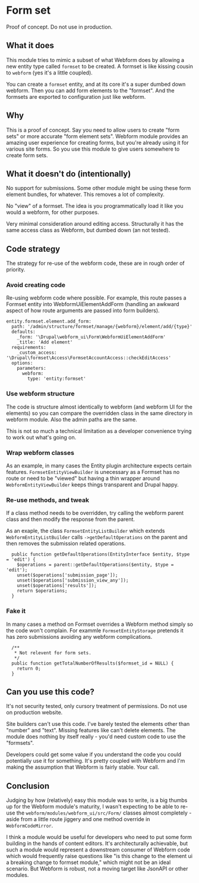 # Form set

Proof of concept. Do not use in production.

## What it does

This module tries to mimic a subset of what Webform does by allowing a new entity type called
`formset` to be created. A formset is like kissing cousin to `webform` (yes it's a little coupled).

You can create a `formset` entity, and at its core it's a super dumbed down webform. Then you 
can add form elements to the "formset". And the formsets are exported to configuration
just like webform.

## Why

This is a proof of concept. Say you need to allow users to create "form sets"
or more accurate "form element sets". Webform module provides an amazing 
user experience for creating forms, but you're already using it for various
site forms. So you use this module to give users somewhere to create form sets.

## What it doesn't do (intentionally)

No support for submissions. Some other module might be using these form
element bundles, for whatever. This removes a lot of complexity.

No "view" of a formset. The idea is you programmatically load it like you would a
webform, for other purposes.

Very minimal consideration around editing access. Structurally it has the same
access class as Webform, but dumbed down (an not tested).

## Code strategy

The strategy for re-use of the webform code, these are in rough order of priority.

### Avoid creating code

Re-using webform code where possible. For example, this route passes a Formset entity
into WebformUiElementAddForm (handling an awkward aspect of how route arguments are 
passed into form builders).
 
```
entity.formset.element.add_form:
  path: '/admin/structure/formset/manage/{webform}/element/add/{type}'
  defaults:
    _form: '\Drupal\webform_ui\Form\WebformUiElementAddForm'
    _title: 'Add element'
  requirements:
    _custom_access: '\Drupal\formset\Access\FormsetAccountAccess::checkEditAccess'
  options:
    parameters:
      webform:
        type: 'entity:formset'
``` 
 
### Use webform structure

The code is structure almost identically to webform (and webform UI for the elements)
so you can compare the overridden class in the same directory in webform module.
Also the admin paths are the same.

This is not so much a technical limitation as a developer convenience trying to work
out what's going on.

### Wrap webform classes

As an example, in many cases the Entity plugin architecture expects certain features.
`FormsetEntityViewBuilder` is unecessary as a Formset has no route or need to be "viewed"
but having a thin wrapper around `WebformEntityViewBuilder` keeps things transparent
and Drupal happy.

### Re-use methods, and tweak

If a class method needs to be overridden, try calling the webform parent class
and then modify the response from the parent.

As an exaple, the class `FormsetEntityListBuilder` which extends `WebformEntityListBuilder`
calls `->getDefaultOperations` on the parent and then removes the submission related
operations.

```
  public function getDefaultOperations(EntityInterface $entity, $type = 'edit') {
    $operations = parent::getDefaultOperations($entity, $type = 'edit');
    unset($operations['submission_page']);
    unset($operations['submission_view_any']);
    unset($operations['results']);
    return $operations;
  }
```

### Fake it

In many cases a method on Formset overrides a Webform method simply so the code
won't complain. For exammle `FormsetEntityStorage` pretends it has zero submissions
avoiding any webform complications.

```
  /**
   * Not relevent for form sets.
   */
  public function getTotalNumberOfResults($formset_id = NULL) {
    return 0;
  }
```

## Can you use this code?

It's not security tested, only cursory treatment of permissions. Do not use on production website.

Site builders can't use this code. I've barely tested the elements other than "number"
and "text". Missing features like can't delete elements. The module does nothing
by itself really - you'd need custom code to use the "formsets".

Developers could get some value if you understand the code you could potentially
use it for something. It's pretty coupled with Webform and I'm making the assumption
that Webform is fairly stable. Your call.

## Conclusion

Judging by how (relatively) easy this module was to write, is a big thumbs up for
the Webform module's maturity, I wasn't expecting to be able to re-use
the `webform/modules/webform_ui/src/Form/` classes almost completely - aside from a
little route jiggery and one method override in `WebformCodeMirror`.

I think a module would be useful for developers who need to put some form building
in the hands of content editors. It's architecturally achievable, but such a module
would represent a downstream consumer of Webform code which would frequently raise 
questions like "is this change to the element ui a breaking change to formset
module," which might not be an ideal scenario. But Webform is robust, not a moving
target like JsonAPI or other modules.
